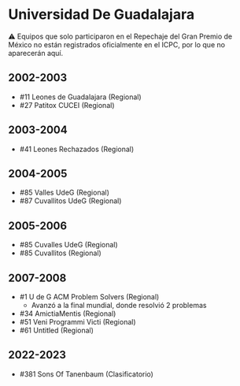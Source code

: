# Universidad De Guadalajara

:warning: Equipos que solo participaron en el Repechaje del Gran Premio de México no están registrados oficialmente en el ICPC, por lo que no aparecerán aquí.

## 2002-2003

- #11 Leones de Guadalajara (Regional)
- #27 Patitox CUCEI (Regional)

## 2003-2004

- #41 Leones Rechazados (Regional)

## 2004-2005

- #85 Valles UdeG (Regional)
- #87 Cuvallitos UdeG (Regional)

## 2005-2006

- #85 Cuvalles UdeG (Regional)
- #85 Cuvallitos (Regional)

## 2007-2008

- #1 U de G ACM Problem Solvers (Regional)
  - Avanzó a la final mundial, donde resolvió 2 problemas
- #34 AmictiaMentis (Regional)
- #51 Veni Programmi Victi (Regional)
- #61 Untitled (Regional)

## 2022-2023

- #381 Sons Of Tanenbaum (Clasificatorio)


